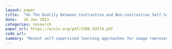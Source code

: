 ```yaml
---
layout: paper
title:  "On The Duality Between Contrastive and Non-contrastive Self-Supervised Learning"
date:   26 Jun 2023
categories: research
paper_url: https://arxiv.org/pdf/2206.02574.pdf
code_url: 
summary: "Recent self-supervised learning approaches for image representation can be broadly divided into contrastive and non-contrastive methods. This study focuses on their theoretical similarities rather than their differences. By developing contrastive and covariance-based non-contrastive criteria that are algebraically related and equivalent under certain conditions, the authors demonstrate the close relationship between these two families. This analysis includes improving SimCLR's performance to match that of VICReg through precise hyperparameter adjustments and challenging the assumption that non-contrastive methods require large output dimensions. Results indicate that with better network design and hyperparameter tuning, the performance gap between contrastive and non-contrastive methods can be minimized."
---
```


